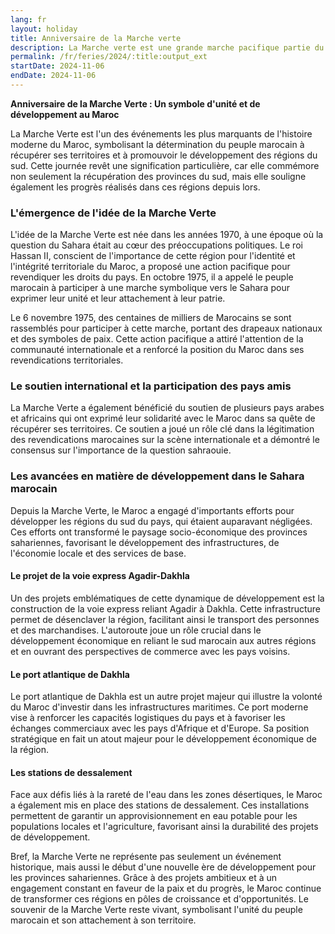 ```yaml
---
lang: fr
layout: holiday
title: Anniversaire de la Marche verte
description: La Marche verte est une grande marche pacifique partie du Maroc le 6 novembre 1975 vers le Sahara marocain lancée par le roi Hassan II dans le but de le récupérer.
permalink: /fr/feries/2024/:title:output_ext
startDate: 2024-11-06
endDate: 2024-11-06
---
```

**Anniversaire de la Marche Verte : Un symbole d'unité et de développement au Maroc**

La Marche Verte est l'un des événements les plus marquants de l'histoire moderne du Maroc, symbolisant la détermination du peuple marocain à récupérer ses territoires et à promouvoir le développement des régions du sud. Cette journée revêt une signification particulière, car elle commémore non seulement la récupération des provinces du sud, mais elle souligne également les progrès réalisés dans ces régions depuis lors.

### L'émergence de l'idée de la Marche Verte

L'idée de la Marche Verte est née dans les années 1970, à une époque où la question du Sahara était au cœur des préoccupations politiques. Le roi Hassan II, conscient de l'importance de cette région pour l'identité et l'intégrité territoriale du Maroc, a proposé une action pacifique pour revendiquer les droits du pays. En octobre 1975, il a appelé le peuple marocain à participer à une marche symbolique vers le Sahara pour exprimer leur unité et leur attachement à leur patrie.

Le 6 novembre 1975, des centaines de milliers de Marocains se sont rassemblés pour participer à cette marche, portant des drapeaux nationaux et des symboles de paix. Cette action pacifique a attiré l'attention de la communauté internationale et a renforcé la position du Maroc dans ses revendications territoriales.

### Le soutien international et la participation des pays amis

La Marche Verte a également bénéficié du soutien de plusieurs pays arabes et africains qui ont exprimé leur solidarité avec le Maroc dans sa quête de récupérer ses territoires. Ce soutien a joué un rôle clé dans la légitimation des revendications marocaines sur la scène internationale et a démontré le consensus sur l'importance de la question sahraouie.

### Les avancées en matière de développement dans le Sahara marocain

Depuis la Marche Verte, le Maroc a engagé d'importants efforts pour développer les régions du sud du pays, qui étaient auparavant négligées. Ces efforts ont transformé le paysage socio-économique des provinces sahariennes, favorisant le développement des infrastructures, de l'économie locale et des services de base.

#### Le projet de la voie express Agadir-Dakhla

Un des projets emblématiques de cette dynamique de développement est la construction de la voie express reliant Agadir à Dakhla. Cette infrastructure permet de désenclaver la région, facilitant ainsi le transport des personnes et des marchandises. L'autoroute joue un rôle crucial dans le développement économique en reliant le sud marocain aux autres régions et en ouvrant des perspectives de commerce avec les pays voisins.

#### Le port atlantique de Dakhla

Le port atlantique de Dakhla est un autre projet majeur qui illustre la volonté du Maroc d'investir dans les infrastructures maritimes. Ce port moderne vise à renforcer les capacités logistiques du pays et à favoriser les échanges commerciaux avec les pays d'Afrique et d'Europe. Sa position stratégique en fait un atout majeur pour le développement économique de la région.

#### Les stations de dessalement

Face aux défis liés à la rareté de l'eau dans les zones désertiques, le Maroc a également mis en place des stations de dessalement. Ces installations permettent de garantir un approvisionnement en eau potable pour les populations locales et l'agriculture, favorisant ainsi la durabilité des projets de développement.

Bref, la Marche Verte ne représente pas seulement un événement historique, mais aussi le début d'une nouvelle ère de développement pour les provinces sahariennes. Grâce à des projets ambitieux et à un engagement constant en faveur de la paix et du progrès, le Maroc continue de transformer ces régions en pôles de croissance et d'opportunités. Le souvenir de la Marche Verte reste vivant, symbolisant l'unité du peuple marocain et son attachement à son territoire.
